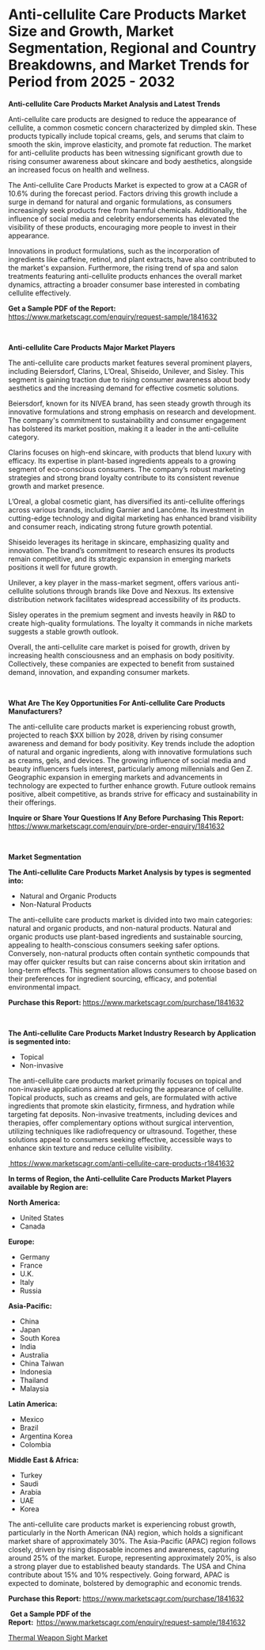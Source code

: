 <p><h1>Anti-cellulite Care Products Market Size and Growth, Market Segmentation, Regional and Country Breakdowns, and Market Trends for Period from 2025 -  2032</h1></p><p><strong>Anti-cellulite Care Products Market Analysis and Latest Trends</strong></p>
<p><p>Anti-cellulite care products are designed to reduce the appearance of cellulite, a common cosmetic concern characterized by dimpled skin. These products typically include topical creams, gels, and serums that claim to smooth the skin, improve elasticity, and promote fat reduction. The market for anti-cellulite products has been witnessing significant growth due to rising consumer awareness about skincare and body aesthetics, alongside an increased focus on health and wellness.</p><p>The Anti-cellulite Care Products Market is expected to grow at a CAGR of 10.6% during the forecast period. Factors driving this growth include a surge in demand for natural and organic formulations, as consumers increasingly seek products free from harmful chemicals. Additionally, the influence of social media and celebrity endorsements has elevated the visibility of these products, encouraging more people to invest in their appearance.</p><p>Innovations in product formulations, such as the incorporation of ingredients like caffeine, retinol, and plant extracts, have also contributed to the market's expansion. Furthermore, the rising trend of spa and salon treatments featuring anti-cellulite products enhances the overall market dynamics, attracting a broader consumer base interested in combating cellulite effectively.</p></p>
<p><strong>Get a Sample PDF of the Report:&nbsp;</strong> <a href="https://www.marketscagr.com/enquiry/request-sample/1841632?utm_campaign=3432&utm_medium=2&utm_source=Github&utm_content=ia&utm_term=05042025&utm_id=anti-cellulite-care-products">https://www.marketscagr.com/enquiry/request-sample/1841632</a></p>
<p>&nbsp;</p>
<p><strong>Anti-cellulite Care Products Major Market Players</strong></p>
<p><p>The anti-cellulite care products market features several prominent players, including Beiersdorf, Clarins, L’Oreal, Shiseido, Unilever, and Sisley. This segment is gaining traction due to rising consumer awareness about body aesthetics and the increasing demand for effective cosmetic solutions.</p><p>Beiersdorf, known for its NIVEA brand, has seen steady growth through its innovative formulations and strong emphasis on research and development. The company's commitment to sustainability and consumer engagement has bolstered its market position, making it a leader in the anti-cellulite category.</p><p>Clarins focuses on high-end skincare, with products that blend luxury with efficacy. Its expertise in plant-based ingredients appeals to a growing segment of eco-conscious consumers. The company’s robust marketing strategies and strong brand loyalty contribute to its consistent revenue growth and market presence.</p><p>L’Oreal, a global cosmetic giant, has diversified its anti-cellulite offerings across various brands, including Garnier and Lancôme. Its investment in cutting-edge technology and digital marketing has enhanced brand visibility and consumer reach, indicating strong future growth potential.</p><p>Shiseido leverages its heritage in skincare, emphasizing quality and innovation. The brand’s commitment to research ensures its products remain competitive, and its strategic expansion in emerging markets positions it well for future growth.</p><p>Unilever, a key player in the mass-market segment, offers various anti-cellulite solutions through brands like Dove and Nexxus. Its extensive distribution network facilitates widespread accessibility of its products.</p><p>Sisley operates in the premium segment and invests heavily in R&D to create high-quality formulations. The loyalty it commands in niche markets suggests a stable growth outlook.</p><p>Overall, the anti-cellulite care market is poised for growth, driven by increasing health consciousness and an emphasis on body positivity. Collectively, these companies are expected to benefit from sustained demand, innovation, and expanding consumer markets.</p></p>
<p>&nbsp;</p>
<p><strong>What Are The Key Opportunities For Anti-cellulite Care Products Manufacturers?</strong></p>
<p><p>The anti-cellulite care products market is experiencing robust growth, projected to reach $XX billion by 2028, driven by rising consumer awareness and demand for body positivity. Key trends include the adoption of natural and organic ingredients, along with innovative formulations such as creams, gels, and devices. The growing influence of social media and beauty influencers fuels interest, particularly among millennials and Gen Z. Geographic expansion in emerging markets and advancements in technology are expected to further enhance growth. Future outlook remains positive, albeit competitive, as brands strive for efficacy and sustainability in their offerings.</p></p>
<p><strong>Inquire or Share Your Questions If Any Before Purchasing This Report:</strong> <a href="https://www.marketscagr.com/enquiry/pre-order-enquiry/1841632?utm_campaign=3432&utm_medium=2&utm_source=Github&utm_content=ia&utm_term=05042025&utm_id=anti-cellulite-care-products">https://www.marketscagr.com/enquiry/pre-order-enquiry/1841632</a></p>
<p>&nbsp;</p>
<p><strong>Market Segmentation</strong></p>
<p><strong>The Anti-cellulite Care Products Market Analysis by types is segmented into:</strong></p>
<p><ul><li>Natural and Organic Products</li><li>Non-Natural Products</li></ul></p>
<p><p>The anti-cellulite care products market is divided into two main categories: natural and organic products, and non-natural products. Natural and organic products use plant-based ingredients and sustainable sourcing, appealing to health-conscious consumers seeking safer options. Conversely, non-natural products often contain synthetic compounds that may offer quicker results but can raise concerns about skin irritation and long-term effects. This segmentation allows consumers to choose based on their preferences for ingredient sourcing, efficacy, and potential environmental impact.</p></p>
<p><strong>Purchase this Report:&nbsp;</strong><a href="https://www.marketscagr.com/purchase/1841632?utm_campaign=3432&utm_medium=2&utm_source=Github&utm_content=ia&utm_term=05042025&utm_id=anti-cellulite-care-products">https://www.marketscagr.com/purchase/1841632</a></p>
<p>&nbsp;</p>
<p><strong>The Anti-cellulite Care Products Market Industry Research by Application is segmented into:</strong></p>
<p><ul><li>Topical</li><li>Non-invasive</li></ul></p>
<p><p>The anti-cellulite care products market primarily focuses on topical and non-invasive applications aimed at reducing the appearance of cellulite. Topical products, such as creams and gels, are formulated with active ingredients that promote skin elasticity, firmness, and hydration while targeting fat deposits. Non-invasive treatments, including devices and therapies, offer complementary options without surgical intervention, utilizing techniques like radiofrequency or ultrasound. Together, these solutions appeal to consumers seeking effective, accessible ways to enhance skin texture and reduce cellulite visibility.</p></p>
<p><a href="https://www.marketscagr.com/anti-cellulite-care-products-r1841632?utm_campaign=3432&utm_medium=2&utm_source=Github&utm_content=ia&utm_term=05042025&utm_id=anti-cellulite-care-products">&nbsp;https://www.marketscagr.com/anti-cellulite-care-products-r1841632</a></p>
<p><strong>In terms of Region, the Anti-cellulite Care Products Market Players available by Region are:</strong></p>
<p>
    <p> <strong> North America: </strong>
        <ul>
            <li>United States</li>
            <li>Canada</li>
        </ul>
        </p> 
    <p> <strong> Europe: </strong>
        <ul>
            <li>Germany</li>
            <li>France</li>
            <li>U.K.</li>
            <li>Italy</li>
            <li>Russia</li>
        </ul>
        </p> 
    <p> <strong> Asia-Pacific: </strong>
        <ul>
            <li>China</li>
            <li>Japan</li>
            <li>South Korea</li>
            <li>India</li>
            <li>Australia</li>
            <li>China Taiwan</li>
            <li>Indonesia</li>
            <li>Thailand</li>
            <li>Malaysia</li>
        </ul>
        </p> 
    <p> <strong> Latin America: </strong>
        <ul>
            <li>Mexico</li>
            <li>Brazil</li>
            <li>Argentina Korea</li>
            <li>Colombia</li>
        </ul>
        </p> 
    <p> <strong> Middle East & Africa: </strong>
        <ul>
            <li>Turkey</li>
            <li>Saudi</li>
            <li>Arabia</li>
            <li>UAE</li>
            <li>Korea</li>
        </ul>
    </p>
    </p>
<p><p>The anti-cellulite care products market is experiencing robust growth, particularly in the North American (NA) region, which holds a significant market share of approximately 30%. The Asia-Pacific (APAC) region follows closely, driven by rising disposable incomes and awareness, capturing around 25% of the market. Europe, representing approximately 20%, is also a strong player due to established beauty standards. The USA and China contribute about 15% and 10% respectively. Going forward, APAC is expected to dominate, bolstered by demographic and economic trends.</p></p>
<p><strong>Purchase this Report: </strong><a href="https://www.marketscagr.com/purchase/1841632?utm_campaign=3432&utm_medium=2&utm_source=Github&utm_content=ia&utm_term=05042025&utm_id=anti-cellulite-care-products">https://www.marketscagr.com/purchase/1841632</a></p>
<p>&nbsp;<strong>Get a Sample PDF of the Report:&nbsp;&nbsp;</strong><a href="https://www.marketscagr.com/enquiry/request-sample/1841632?utm_campaign=3432&utm_medium=2&utm_source=Github&utm_content=ia&utm_term=05042025&utm_id=anti-cellulite-care-products">https://www.marketscagr.com/enquiry/request-sample/1841632</a></p>
<p><strong></strong></p>
<p><p><a href="https://github.com/kalsirollija/Market-Research-Report-List-1/blob/main/thermal-weapon-sight-market.md?utm_campaign=3432&utm_medium=2&utm_source=Github&utm_content=ia&utm_term=05042025&utm_id=anti-cellulite-care-products">Thermal Weapon Sight Market</a></p></p>